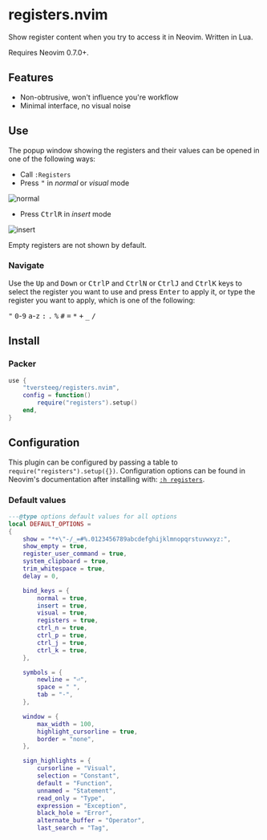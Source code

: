 # registers.nvim

Show register content when you try to access it in Neovim. Written in Lua.

Requires Neovim 0.7.0+.

## Features

- Non-obtrusive, won't influence you're workflow
- Minimal interface, no visual noise

## Use

The popup window showing the registers and their values can be opened in one of the following ways:

- Call `:Registers`
- Press <kbd>"</kbd> in _normal_ or _visual_ mode

![normal](docs/normal.png?raw=true)

- Press <kbd>Ctrl</kbd><kbd>R</kbd> in _insert_ mode

![insert](docs/insert.png?raw=true)

Empty registers are not shown by default.

### Navigate

Use the <kbd>Up</kbd> and <kbd>Down</kbd> or <kbd>Ctrl</kbd><kbd>P</kbd> and <kbd>Ctrl</kbd><kbd>N</kbd> or <kbd>Ctrl</kbd><kbd>J</kbd> and <kbd>Ctrl</kbd><kbd>K</kbd> keys to select the register you want to use and press <kbd>Enter</kbd> to apply it, or type the register you want to apply, which is one of the following:

<kbd>"</kbd> <kbd>0</kbd>-<kbd>9</kbd> <kbd>a</kbd>-<kbd>z</kbd> <kbd>:</kbd> <kbd>.</kbd> <kbd>%</kbd> <kbd>#</kbd> <kbd>=</kbd> <kbd>*</kbd> <kbd>+</kbd> <kbd>_</kbd> <kbd>/</kbd>

## Install

### Packer

```lua
use {
	"tversteeg/registers.nvim",
	config = function()
		require("registers").setup()
	end,
}
```

## Configuration

This plugin can be configured by passing a table to `require("registers").setup({})`.
Configuration options can be found in Neovim's documentation after installing with: [`:h registers`](doc/registers.txt).

### Default values

<!-- MARKDOWN-AUTO-DOCS:START (CODE:src=./lua/registers.lua&lines=76-119) -->
<!-- The below code snippet is automatically added from ./lua/registers.lua -->
```lua
---@type options default values for all options
local DEFAULT_OPTIONS =
{
    show = "*+\"-/_=#%.0123456789abcdefghijklmnopqrstuvwxyz:",
    show_empty = true,
    register_user_command = true,
    system_clipboard = true,
    trim_whitespace = true,
    delay = 0,

    bind_keys = {
        normal = true,
        insert = true,
        visual = true,
        registers = true,
        ctrl_n = true,
        ctrl_p = true,
        ctrl_j = true,
        ctrl_k = true,
    },

    symbols = {
        newline = "⏎",
        space = " ",
        tab = "·",
    },

    window = {
        max_width = 100,
        highlight_cursorline = true,
        border = "none",
    },

    sign_highlights = {
        cursorline = "Visual",
        selection = "Constant",
        default = "Function",
        unnamed = "Statement",
        read_only = "Type",
        expression = "Exception",
        black_hole = "Error",
        alternate_buffer = "Operator",
        last_search = "Tag",
```
<!-- MARKDOWN-AUTO-DOCS:END -->

